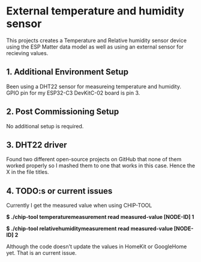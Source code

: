# External temperature and humidity sensor 

This projects creates a Temperature and Relative humidity sensor device using the ESP
Matter data model as well as using an external sensor for recieving values.

## 1. Additional Environment Setup

Been using a DHT22 sensor for measureing temperature and humidity.
GPIO pin for my ESP32-C3 DevKitC-02 board is pin 3. 

## 2. Post Commissioning Setup

No additional setup is required.

## 3. DHT22 driver
Found two different open-source projects on GitHub that none of them worked properly so I mashed them to one that works in this case. Hence the X in the file titles.

## 4. TODO:s or current issues
Currently I get the measured value when using CHIP-TOOL

**$ ./chip-tool temperaturemeasurement read measured-value [NODE-ID] 1**

**$ ./chip-tool relativehumiditymeasurement read measured-value [NODE-ID] 2**

Although the code doesn't update the values in HomeKit or GoogleHome yet. That is an current issue.

